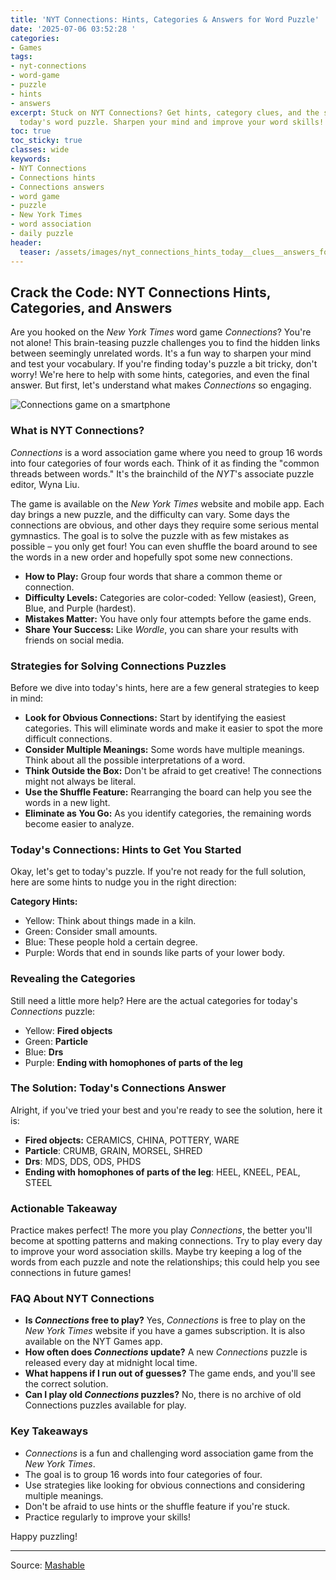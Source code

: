 ```yaml
---
title: 'NYT Connections: Hints, Categories & Answers for Word Puzzle'
date: '2025-07-06 03:52:28 '
categories:
- Games
tags:
- nyt-connections
- word-game
- puzzle
- hints
- answers
excerpt: Stuck on NYT Connections? Get hints, category clues, and the solution to
  today's word puzzle. Sharpen your mind and improve your word skills!
toc: true
toc_sticky: true
classes: wide
keywords:
- NYT Connections
- Connections hints
- Connections answers
- word game
- puzzle
- New York Times
- word association
- daily puzzle
header:
  teaser: /assets/images/nyt_connections_hints_today__clues__answers_for_ju_20250706035228.jpg
---
```


## Crack the Code: NYT Connections Hints, Categories, and Answers

Are you hooked on the *New York Times* word game *Connections*? You're not alone! This brain-teasing puzzle challenges you to find the hidden links between seemingly unrelated words. It's a fun way to sharpen your mind and test your vocabulary. If you're finding today's puzzle a bit tricky, don't worry! We're here to help with some hints, categories, and even the final answer. But first, let's understand what makes *Connections* so engaging.

![Connections game on a smartphone](https://helios-i.mashable.com/imagery/articles/065bdaKnO6rVeCvslprIKKe/hero-image.jpg)

### What is NYT Connections?

*Connections* is a word association game where you need to group 16 words into four categories of four words each.  Think of it as finding the "common threads between words." It's the brainchild of the *NYT*'s associate puzzle editor, Wyna Liu.

The game is available on the *New York Times* website and mobile app. Each day brings a new puzzle, and the difficulty can vary. Some days the connections are obvious, and other days they require some serious mental gymnastics. The goal is to solve the puzzle with as few mistakes as possible – you only get four!  You can even shuffle the board around to see the words in a new order and hopefully spot some new connections.

*   **How to Play:** Group four words that share a common theme or connection.
*   **Difficulty Levels:** Categories are color-coded: Yellow (easiest), Green, Blue, and Purple (hardest).
*   **Mistakes Matter:** You have only four attempts before the game ends.
*   **Share Your Success:**  Like *Wordle*, you can share your results with friends on social media.

### Strategies for Solving Connections Puzzles

Before we dive into today's hints, here are a few general strategies to keep in mind:

*   **Look for Obvious Connections:** Start by identifying the easiest categories.  This will eliminate words and make it easier to spot the more difficult connections.
*   **Consider Multiple Meanings:** Some words have multiple meanings.  Think about all the possible interpretations of a word.
*   **Think Outside the Box:** Don't be afraid to get creative!  The connections might not always be literal.
*   **Use the Shuffle Feature:** Rearranging the board can help you see the words in a new light.
*   **Eliminate as You Go:** As you identify categories, the remaining words become easier to analyze.

### Today's Connections: Hints to Get You Started

Okay, let's get to today's puzzle.  If you're not ready for the full solution, here are some hints to nudge you in the right direction:

**Category Hints:**

*   Yellow: Think about things made in a kiln.
*   Green: Consider small amounts.
*   Blue:  These people hold a certain degree.
*   Purple: Words that end in sounds like parts of your lower body.

### Revealing the Categories

Still need a little more help? Here are the actual categories for today's *Connections* puzzle:

*   Yellow: **Fired objects**
*   Green: **Particle**
*   Blue: **Drs**
*   Purple: **Ending with homophones of parts of the leg**

### The Solution: Today's Connections Answer

Alright, if you've tried your best and you're ready to see the solution, here it is:

*   **Fired objects:** CERAMICS, CHINA, POTTERY, WARE
*   **Particle**: CRUMB, GRAIN, MORSEL, SHRED
*   **Drs**: MDS, DDS, ODS, PHDS
*   **Ending with homophones of parts of the leg**: HEEL, KNEEL, PEAL, STEEL

### Actionable Takeaway

Practice makes perfect! The more you play *Connections*, the better you'll become at spotting patterns and making connections. Try to play every day to improve your word association skills. Maybe try keeping a log of the words from each puzzle and note the relationships; this could help you see connections in future games!

### FAQ About NYT Connections

*   **Is *Connections* free to play?**
	Yes, *Connections* is free to play on the *New York Times* website if you have a games subscription. It is also available on the NYT Games app. 
*   **How often does *Connections* update?**
	A new *Connections* puzzle is released every day at midnight local time.
*   **What happens if I run out of guesses?**
	The game ends, and you'll see the correct solution.
*   **Can I play old *Connections* puzzles?**
	No, there is no archive of old Connections puzzles available for play.

### Key Takeaways

*   *Connections* is a fun and challenging word association game from the *New York Times*.
*   The goal is to group 16 words into four categories of four.
*   Use strategies like looking for obvious connections and considering multiple meanings.
*   Don't be afraid to use hints or the shuffle feature if you're stuck.
*   Practice regularly to improve your skills!

Happy puzzling!

---

Source: [Mashable](https://mashable.com/article/nyt-connections-hint-answer-today-july-6-2025)